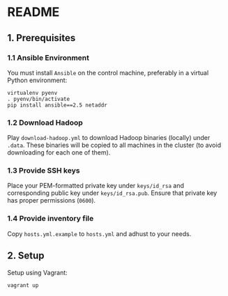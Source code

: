 # README

## 1. Prerequisites ##

### 1.1 Ansible Environment ###

You must install `Ansible` on the control machine, preferably in a virtual Python environment:

    virtualenv pyenv
    . pyenv/bin/activate
    pip install ansible==2.5 netaddr

### 1.2 Download Hadoop ###

Play `download-hadoop.yml` to download Hadoop binaries (locally) under `.data`. These binaries will be copied to all machines
in the cluster (to avoid downloading for each one of them).

### 1.3 Provide SSH keys ###

Place your PEM-formatted private key under `keys/id_rsa` and corresponding public key under `keys/id_rsa.pub`. 
Ensure that private key has proper permissions (`0600`).

### 1.4 Provide inventory file ###

Copy `hosts.yml.example` to `hosts.yml` and adhust to your needs.

## 2. Setup ##

Setup using Vagrant:

    vagrant up

